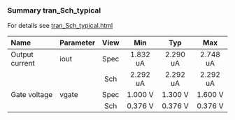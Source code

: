 ### Summary tran_Sch_typical

For details see <a href='tran_Sch_typical.html'>tran_Sch_typical.html</a>

|**Name**|**Parameter**|**View**|**Min** | **Typ** | **Max**|
|:---|:---|:---:|:---:|:---:|:---:|
|Output current|iout | Spec | 1.832 uA | 2.290 uA | 2.748 uA |
| | | Sch|2.292 uA | 2.292 uA | 2.292 uA |
|Gate voltage|vgate | Spec | 1.000 V | 1.300 V | 1.600 V |
| | | Sch|0.376 V | 0.376 V | 0.376 V |
